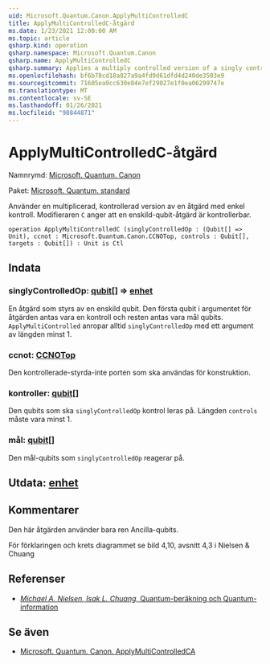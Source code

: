 ```yaml
---
uid: Microsoft.Quantum.Canon.ApplyMultiControlledC
title: ApplyMultiControlledC-åtgärd
ms.date: 1/23/2021 12:00:00 AM
ms.topic: article
qsharp.kind: operation
qsharp.namespace: Microsoft.Quantum.Canon
qsharp.name: ApplyMultiControlledC
qsharp.summary: Applies a multiply controlled version of a singly controlled operation. The modifier `C` indicates that the single-qubit operation is controllable.
ms.openlocfilehash: bf6b78cd18a827a9a4fd9d61dfd4d240de3503e9
ms.sourcegitcommit: 71605ea9cc630e84e7ef29027e1f0ea06299747e
ms.translationtype: MT
ms.contentlocale: sv-SE
ms.lasthandoff: 01/26/2021
ms.locfileid: "98844871"
---
```

# <a name="applymulticontrolledc-operation"></a>ApplyMultiControlledC-åtgärd

Namnrymd: [Microsoft. Quantum. Canon](xref:Microsoft.Quantum.Canon)

Paket: [Microsoft. Quantum. standard](https://nuget.org/packages/Microsoft.Quantum.Standard)


Använder en multiplicerad, kontrollerad version av en åtgärd med enkel kontroll.
Modifieraren `C` anger att en enskild-qubit-åtgärd är kontrollerbar.

```qsharp
operation ApplyMultiControlledC (singlyControlledOp : (Qubit[] => Unit), ccnot : Microsoft.Quantum.Canon.CCNOTop, controls : Qubit[], targets : Qubit[]) : Unit is Ctl
```


## <a name="input"></a>Indata

### <a name="singlycontrolledop--qubit--unit"></a>singlyControlledOp: [qubit](xref:microsoft.quantum.lang-ref.qubit)[] => [enhet](xref:microsoft.quantum.lang-ref.unit) 

En åtgärd som styrs av en enskild qubit.
Den första qubit i argumentet för åtgärden antas vara en kontroll och resten antas vara mål qubits.
`ApplyMultiControlled` anropar alltid `singlyControlledOp` med ett argument av längden minst 1.


### <a name="ccnot--ccnotop"></a>ccnot: [CCNOTop](xref:Microsoft.Quantum.Canon.CCNOTop)

Den kontrollerade-styrda-inte porten som ska användas för konstruktion.


### <a name="controls--qubit"></a>kontroller: [qubit](xref:microsoft.quantum.lang-ref.qubit)[]

Den qubits som ska `singlyControlledOp` kontrol leras på.
Längden `controls` måste vara minst 1.


### <a name="targets--qubit"></a>mål: [qubit](xref:microsoft.quantum.lang-ref.qubit)[]

Den mål-qubits som `singlyControlledOp` reagerar på.



## <a name="output--unit"></a>Utdata: [enhet](xref:microsoft.quantum.lang-ref.unit)



## <a name="remarks"></a>Kommentarer

Den här åtgärden använder bara ren Ancilla-qubits.

För förklaringen och krets diagrammet se bild 4,10, avsnitt 4,3 i Nielsen & Chuang

## <a name="references"></a>Referenser

- [*Michael A. Nielsen, Isak L. Chuang*, Quantum-beräkning och Quantum-information](http://doi.org/10.1017/CBO9780511976667)

## <a name="see-also"></a>Se även

- [Microsoft. Quantum. Canon. ApplyMultiControlledCA](xref:Microsoft.Quantum.Canon.ApplyMultiControlledCA)